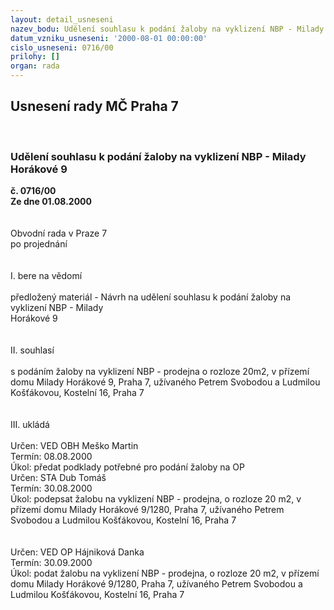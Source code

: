 ```yaml
---
layout: detail_usneseni
nazev_bodu: Udělení souhlasu k podání žaloby na vyklizení NBP - Milady Horákové 9
datum_vzniku_usneseni: '2000-08-01 00:00:00'
cislo_usneseni: 0716/00
prilohy: []
organ: rada
---
```

<div id="ucUsn_pList" class="usn">
	<span><h2>Usnesení rady MČ Praha 7 </h2>
<br></span><div class="standBody">
<span><h3>Udělení souhlasu k podání žaloby na vyklizení NBP - Milady Horákové 9</h3></span><div class="center">
		<strong>č. 0716/00</strong><br>
	</div>
<div class="center">
		<strong>Ze dne 01.08.2000</strong><br><br>
	</div>     <br>Obvodní rada v Praze 7<br>po projednání<br><br><br>I.	bere na vědomí<br><br> předložený materiál - Návrh na udělení souhlasu k podání žaloby na vyklizení NBP - Milady <br>Horákové 9<br><br><br>II.	souhlasí <br><br>s podáním žaloby na vyklizení NBP - prodejna o rozloze 20m2, v přízemí domu Milady Horákové 9, Praha 7, užívaného Petrem Svobodou a Ludmilou Košťákovou, Kostelní 16, Praha 7<br><br><br>III.	ukládá <br><br> Určen:	     	VED OBH Meško Martin<br>Termín: 08.08.2000<br>Úkol:	předat podklady potřebné pro podání žaloby na OP<br>  Určen:	     	STA Dub Tomáš<br>Termín: 30.08.2000<br>Úkol:	podepsat žalobu na vyklizení NBP - prodejna, o rozloze 20 m2, v přízemí domu Milady Horákové 9/1280, Praha 7, užívaného Petrem Svobodou a Ludmilou Košťákovou, Kostelní 16, Praha 7 <br><br><br> Určen:	     	VED OP Hájniková Danka<br>Termín: 30.09.2000<br>Úkol:	podat žalobu na vyklizení NBP - prodejna, o rozloze 20 m2, v přízemí domu Milady Horákové 9/1280, Praha 7, užívaného Petrem Svobodou a Ludmilou Košťákovou, Kostelní 16, Praha 7 <br> <br>
</div>
</div>